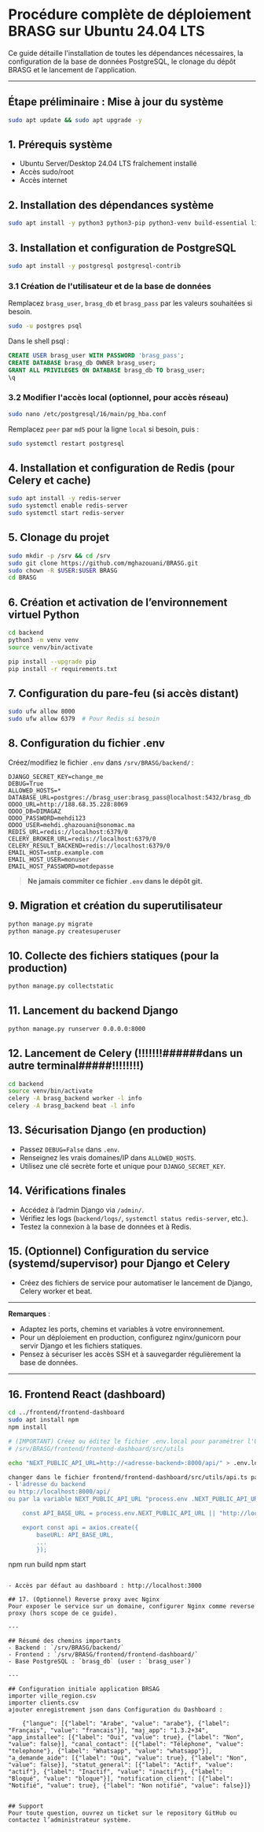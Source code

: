 # Procédure complète de déploiement BRASG sur Ubuntu 24.04 LTS

Ce guide détaille l'installation de toutes les dépendances nécessaires, la configuration de la base de données PostgreSQL, le clonage du dépôt BRASG et le lancement de l'application.

---

## Étape préliminaire : Mise à jour du système
```bash
sudo apt update && sudo apt upgrade -y
```

## 1. Prérequis système
- Ubuntu Server/Desktop 24.04 LTS fraîchement installé
- Accès sudo/root
- Accès internet

## 2. Installation des dépendances système
```bash
sudo apt install -y python3 python3-pip python3-venv build-essential libpq-dev git ufw
```

## 3. Installation et configuration de PostgreSQL
```bash
sudo apt install -y postgresql postgresql-contrib
```

### 3.1 Création de l'utilisateur et de la base de données
Remplacez `brasg_user`, `brasg_db` et `brasg_pass` par les valeurs souhaitées si besoin.

```bash
sudo -u postgres psql
```
Dans le shell psql :
```sql
CREATE USER brasg_user WITH PASSWORD 'brasg_pass';
CREATE DATABASE brasg_db OWNER brasg_user;
GRANT ALL PRIVILEGES ON DATABASE brasg_db TO brasg_user;
\q
```

### 3.2 Modifier l'accès local (optionnel, pour accès réseau)
```bash
sudo nano /etc/postgresql/16/main/pg_hba.conf
```
Remplacez `peer` par `md5` pour la ligne `local` si besoin, puis :
```bash
sudo systemctl restart postgresql
```

## 4. Installation et configuration de Redis (pour Celery et cache)
```bash
sudo apt install -y redis-server
sudo systemctl enable redis-server
sudo systemctl start redis-server
```

## 5. Clonage du projet
```bash
sudo mkdir -p /srv && cd /srv
sudo git clone https://github.com/mghazouani/BRASG.git
sudo chown -R $USER:$USER BRASG
cd BRASG
```

## 6. Création et activation de l’environnement virtuel Python
```bash
cd backend
python3 -m venv venv
source venv/bin/activate

pip install --upgrade pip
pip install -r requirements.txt
```

## 7. Configuration du pare-feu (si accès distant)
```bash
sudo ufw allow 8000
sudo ufw allow 6379  # Pour Redis si besoin
```

## 8. Configuration du fichier .env
Créez/modifiez le fichier `.env` dans `/srv/BRASG/backend/` :
```env
DJANGO_SECRET_KEY=change_me
DEBUG=True
ALLOWED_HOSTS=*
DATABASE_URL=postgres://brasg_user:brasg_pass@localhost:5432/brasg_db
ODOO_URL=http://188.68.35.228:8069
ODOO_DB=DIMAGAZ
ODOO_PASSWORD=mehdi123
ODOO_USER=mehdi.ghazouani@sonomac.ma
REDIS_URL=redis://localhost:6379/0
CELERY_BROKER_URL=redis://localhost:6379/0
CELERY_RESULT_BACKEND=redis://localhost:6379/0
EMAIL_HOST=smtp.example.com
EMAIL_HOST_USER=monuser
EMAIL_HOST_PASSWORD=motdepasse
```
> **Ne jamais commiter ce fichier `.env` dans le dépôt git.**

## 9. Migration et création du superutilisateur
```bash
python manage.py migrate
python manage.py createsuperuser
```

## 10. Collecte des fichiers statiques (pour la production)
```bash
python manage.py collectstatic
```

## 11. Lancement du backend Django
```bash
python manage.py runserver 0.0.0.0:8000
```

## 12. Lancement de Celery (!!!!!!!######dans un autre terminal#####!!!!!!!!)
```bash
cd backend
source venv/bin/activate
celery -A brasg_backend worker -l info
celery -A brasg_backend beat -l info
```

## 13. Sécurisation Django (en production)
- Passez `DEBUG=False` dans `.env`.
- Renseignez les vrais domaines/IP dans `ALLOWED_HOSTS`.
- Utilisez une clé secrète forte et unique pour `DJANGO_SECRET_KEY`.

## 14. Vérifications finales
- Accédez à l’admin Django via `/admin/`.
- Vérifiez les logs (`backend/logs/`, `systemctl status redis-server`, etc.).
- Testez la connexion à la base de données et à Redis.

## 15. (Optionnel) Configuration du service (systemd/supervisor) pour Django et Celery
- Créez des fichiers de service pour automatiser le lancement de Django, Celery worker et beat.

---

**Remarques** :
- Adaptez les ports, chemins et variables à votre environnement.
- Pour un déploiement en production, configurez nginx/gunicorn pour servir Django et les fichiers statiques.
- Pensez à sécuriser les accès SSH et à sauvegarder régulièrement la base de données.

---

## 16. Frontend React (dashboard)
```bash
cd ../frontend/frontend-dashboard
sudo apt install npm
npm install

# (IMPORTANT) Créez ou éditez le fichier .env.local pour paramétrer l'URL de l'API backend :
# /srv/BRASG/frontend/frontend-dashboard/src/utils

echo "NEXT_PUBLIC_API_URL=http://<adresse-backend>:8000/api/" > .env.local

changer dans le fichier frontend/frontend-dashboard/src/utils/api.ts par 
- l'adresse du backend 
ou http://localhost:8000/api/ 
ou par la variable NEXT_PUBLIC_API_URL "process.env	.NEXT_PUBLIC_API_URL"

	const API_BASE_URL = process.env.NEXT_PUBLIC_API_URL || "http://localhost:8000/api/";

	export const api = axios.create({
  		baseURL: API_BASE_URL,
  		...
		});


```

npm run build
npm start
```

- Accès par défaut au dashboard : http://localhost:3000

## 17. (Optionnel) Reverse proxy avec Nginx
Pour exposer le service sur un domaine, configurer Nginx comme reverse proxy (hors scope de ce guide).

---

## Résumé des chemins importants
- Backend : `/srv/BRASG/backend/`
- Frontend : `/srv/BRASG/frontend/frontend-dashboard/`
- Base PostgreSQL : `brasg_db` (user : `brasg_user`)

---

## Configuration initiale application BRSAG 
importer ville_region.csv
importer clients.csv
ajouter enregistrement json dans Configuration du Dashboard :

	{"langue": [{"label": "Arabe", "value": "arabe"}, {"label": "Français", "value": "francais"}], "maj_app": "1.3.2+34", "app_installee": [{"label": "Oui", "value": true}, {"label": "Non", "value": false}], "canal_contact": [{"label": "Téléphone", "value": "telephone"}, {"label": "Whatsapp", "value": "whatsapp"}], "a_demande_aide": [{"label": "Oui", "value": true}, {"label": "Non", "value": false}], "statut_general": [{"label": "Actif", "value": "actif"}, {"label": "Inactif", "value": "inactif"}, {"label": "Bloqué", "value": "bloque"}], "notification_client": [{"label": "Notifié", "value": true}, {"label": "Non notifié", "value": false}]}


## Support
Pour toute question, ouvrez un ticket sur le repository GitHub ou contactez l’administrateur système.
